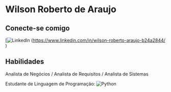 # Wilson Roberto de Araujo

## Conecte-se comigo
[![LinkedIn](https://img.shields.io/badge/LinkedIn-000?style=for-the-badge&logo=linkedin&logoColor=0E76A8) (https://www.linkedin.com/in/wilson-roberto-araujo-b24a2844/
)

## Habilidades
Analista de Negócios / Analista de Requisitos / Analista de Sistemas

Estudante de Linguagem de Programação: ![Python](https://img.shields.io/badge/Python-000?style=for-the-badge&logo=python)



